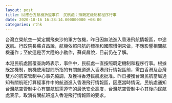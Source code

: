 ```yaml
---
layout: post
title: 回應台方航機折返事件　民航處：照既定機制和程序行事
date: 2020-10-16 16:28:14.000000000 +08:00
categories: rthk
---
```


台灣立榮航空一架定期飛東沙的軍方包機，昨日因無法進入香港飛航情報區，中途返航。行政院長蘇貞昌說，航機依照飛航的標準和國際慣例來做，不應影響相關航機運作；至於這是否大陸的小動作，蘇貞昌說，目前仍在了解。

本港民航處回覆查詢時表示，事件中，民航處一直按照既定機制和程序行事。根據既定機制，航機使用提問所指的有關航道進入香港飛行情報區前，需由香港及台灣雙方的航空管制中心事先協調，及獲得香港民航處批准。昨日接獲台灣民航當局通知有關航班打算經事件中的航道進入香港飛行情報區，因應當時情況，民航處通知台灣航空管制中心有關航班需遵守的最低安全高度，台灣航空管制中心其後向民航處表示，取消有關航班進入香港飛行情報區的要求。
